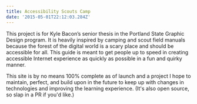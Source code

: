 ```yaml
---
title: Accessibility Scouts Camp
date: '2015-05-01T22:12:03.284Z'
---
```

This project is for Kyle Bacon’s senior thesis in the Portland State Graphic Design program. It is heavily inspired by camping and scout field manuals because the forest of the digital world is a scary place and should be accessible for all. This guide is meant to get people up to speed in creating accessible Internet experience as quickly as possible in a fun and quirky manner.

This site is by no means 100% complete as of launch and a project I hope to maintain, perfect, and build upon in the future to keep up with changes in technologies and improving the learning experience. (It's also open source, so slap in a PR if you'd like.)